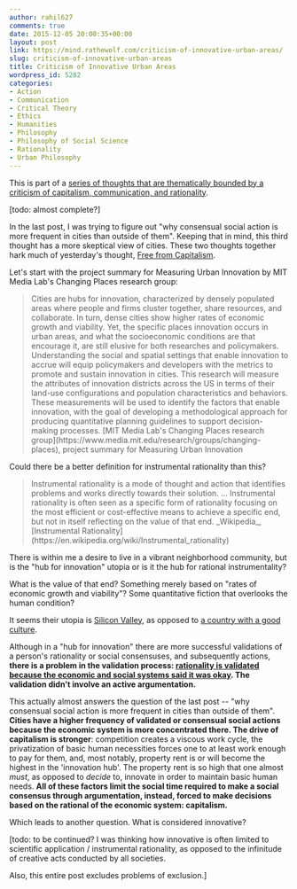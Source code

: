 ```yaml
---
author: rahil627
comments: true
date: 2015-12-05 20:00:35+00:00
layout: post
link: https://mind.rathewolf.com/criticism-of-innovative-urban-areas/
slug: criticism-of-innovative-urban-areas
title: Criticism of Innovative Urban Areas
wordpress_id: 5282
categories:
- Action
- Communication
- Critical Theory
- Ethics
- Humanities
- Philosophy
- Philosophy of Social Science
- Rationality
- Urban Philosophy
---
```


This is part of a [series of thoughts that are thematically bounded by a criticism of capitalism, communication, and rationality](https://mind.rathewolf.com/valuable-things-ive-written#criticism_capitalism_communication_rationality).

[todo: almost complete?]

In the last post, I was trying to figure out "why consensual social action is more frequent in cities than outside of them". Keeping that in mind, this third thought has a more skeptical view of cities. These two thoughts together hark much of yesterday's thought, [Free  from Capitalism](https://mind.rathewolf.com/free-from-capitalism).

Let's start with the project summary for Measuring Urban Innovation by MIT Media Lab's Changing Places research group:



<blockquote>Cities are hubs for innovation, characterized by densely populated areas where people and firms cluster together, share resources, and collaborate. In turn, dense cities show higher rates of economic growth and viability. Yet, the specific places innovation occurs in urban areas, and what the socioeconomic conditions are that encourage it, are still elusive for both researches and policymakers. Understanding the social and spatial settings that enable innovation to accrue will equip policymakers and developers with the metrics to promote and sustain innovation in cities. This research will measure the attributes of innovation districts across the US in terms of their land-use configurations and population characteristics and behaviors. These measurements will be used to identify the factors that enable innovation, with the goal of developing a methodological approach for producing quantitative planning guidelines to support decision-making processes.
[MIT Media Lab's Changing Places research group](https://www.media.mit.edu/research/groups/changing-places), project summary for Measuring Urban Innovation
</blockquote>



Could there be a better definition for instrumental rationality than this?



<blockquote>Instrumental rationality is a mode of thought and action that identifies problems and works directly towards their solution.
...
Instrumental rationality is often seen as a specific form of rationality focusing on the most efficient or cost-effective means to achieve a specific end, but not in itself reflecting on the value of that end.
_Wikipedia_, [Instrumental Rationality](https://en.wikipedia.org/wiki/Instrumental_rationality)
</blockquote>



There is within me a desire to live in a vibrant neighborhood community, but is the "hub for innovation" utopia or is it the hub for rational instrumentality? 

What is the value of that end? Something merely based on "rates of economic growth and viability"? Some quantitative fiction that overlooks the human condition?

It seems their utopia is [Silicon Valley](https://mind.rathewolf.com/silicon-valley-and-capitalism), as opposed to [a country with a good culture](https://en.wikipedia.org/wiki/Good_Country_Index).

Although in a "hub for innovation" there are more successful validations of a person's rationality or social consensuses, and subsequently actions, **there is a problem in the validation process: [rationality is validated because the economic and social systems said it was okay](https://en.wikipedia.org/wiki/Universal_pragmatics#Communicative_action). The validation didn't involve an active argumentation.**

This actually almost answers the question of the last post -- "why consensual social action is more frequent in cities than outside of them". **Cities have a higher frequency of validated or consensual social actions because the economic system is more concentrated there. The drive of capitalism is stronger**: competition creates a viscous work cycle, the privatization of basic human necessities forces one to at least work enough to pay for them, and, most notably, property rent is or will become the highest in the 'innovation hub'. The property rent is so high that one almost _must_, as opposed to _decide_ to, innovate in order to maintain basic human needs. **All of these factors limit the social time required to make a social consensus through argumentation, instead, forced to make decisions based on the rational of the economic system: capitalism.**

Which leads to another question. What is considered innovative?

[todo: to be continued? I was thinking how innovative is often limited to scientific application / instrumental rationality, as opposed to the infinitude of creative acts conducted by all societies.

Also, this entire post excludes problems of exclusion.]
